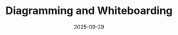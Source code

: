 ---
week: 5
title: Diagramming and Whiteboarding
date: 2025-09-29
description: A picture is worth a thousand words. Visualizations are one of the most powerful tools in an architect's belt. This lecture discusses how diagramming and whiteboarding can be used to augment the communication that ensures software projects succeed.
---